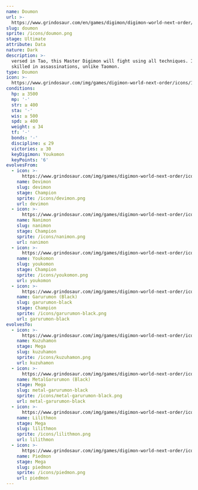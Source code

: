 ```yaml
---
name: Doumon
url: >-
  https://www.grindosaur.com/en/games/digimon/digimon-world-next-order/digimon/150-doumon
slug: doumon
sprite: /icons/doumon.png
stage: Ultimate
attribute: Data
nature: Dark
description: >-
  versed in Tao, this Master Digimon will fight using all techniques. It's
  skilled in assassinations, unlike Taomon.
type: Doumon
icon: >-
  https://www.grindosaur.com/img/games/digimon-world-next-order/icons/150-doumon-icon.png
conditions:
  hp: ≥ 3500
  mp: '-'
  str: ≥ 400
  sta: '-'
  wis: ≥ 500
  spd: ≥ 400
  weight: ≤ 34
  tf: '-'
  bonds: '-'
  discipline: ≤ 29
  victories: ≥ 30
  keyDigimon: Youkomon
  keyPoints: '6'
evolvesFrom:
  - icon: >-
      https://www.grindosaur.com/img/games/digimon-world-next-order/icons/75-devimon-icon-small.png
    name: Devimon
    slug: devimon
    stage: Champion
    sprite: /icons/devimon.png
    url: devimon
  - icon: >-
      https://www.grindosaur.com/img/games/digimon-world-next-order/icons/82-nanimon-icon-small.png
    name: Nanimon
    slug: nanimon
    stage: Champion
    sprite: /icons/nanimon.png
    url: nanimon
  - icon: >-
      https://www.grindosaur.com/img/games/digimon-world-next-order/icons/97-youkomon-icon-small.png
    name: Youkomon
    slug: youkomon
    stage: Champion
    sprite: /icons/youkomon.png
    url: youkomon
  - icon: >-
      https://www.grindosaur.com/img/games/digimon-world-next-order/icons/102-garurumon-black-icon-small.png
    name: Garurumon (Black)
    slug: garurumon-black
    stage: Champion
    sprite: /icons/garurumon-black.png
    url: garurumon-black
evolvesTo:
  - icon: >-
      https://www.grindosaur.com/img/games/digimon-world-next-order/icons/200-kuzuhamon-icon-small.png
    name: Kuzuhamon
    stage: Mega
    slug: kuzuhamon
    sprite: /icons/kuzuhamon.png
    url: kuzuhamon
  - icon: >-
      https://www.grindosaur.com/img/games/digimon-world-next-order/icons/198-metalgarurumon-black-icon-small.png
    name: MetalGarurumon (Black)
    stage: Mega
    slug: metal-garurumon-black
    sprite: /icons/metal-garurumon-black.png
    url: metal-garurumon-black
  - icon: >-
      https://www.grindosaur.com/img/games/digimon-world-next-order/icons/175-lilithmon-icon-small.png
    name: Lilithmon
    stage: Mega
    slug: lilithmon
    sprite: /icons/lilithmon.png
    url: lilithmon
  - icon: >-
      https://www.grindosaur.com/img/games/digimon-world-next-order/icons/177-piedmon-icon-small.png
    name: Piedmon
    stage: Mega
    slug: piedmon
    sprite: /icons/piedmon.png
    url: piedmon
---
```


